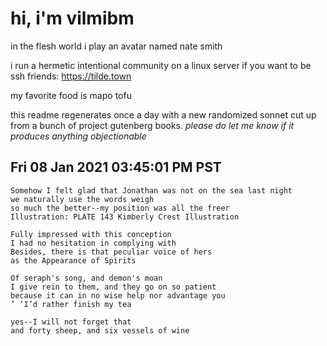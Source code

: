 # hi, i'm vilmibm

in the flesh world i play an avatar named nate smith

i run a hermetic intentional community on a linux server if you want to be ssh friends: https://tilde.town

my favorite food is mapo tofu

this readme regenerates once a day with a new randomized sonnet cut up from a bunch of project gutenberg books.
_please do let me know if it produces anything objectionable_

## Fri 08 Jan 2021 03:45:01 PM PST

    Somehow I felt glad that Jonathan was not on the sea last night
    we naturally use the words weigh
    so much the better--my position was all the freer
    Illustration: PLATE 143 Kimberly Crest Illustration
    
    Fully impressed with this conception
    I had no hesitation in complying with
    Besides, there is that peculiar voice of hers
    as the Appearance of Spirits
    
    Of seraph's song, and demon's moan
    I give rein to them, and they go on so patient
    because it can in no wise help nor advantage you
    ’ ‘I’d rather finish my tea
    
    yes--I will not forget that
    and forty sheep, and six vessels of wine
